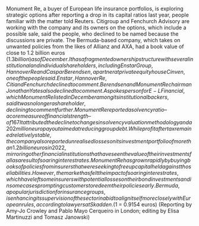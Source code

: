 Monument Re, a buyer of European life insurance portfolios, is exploring strategic options after reporting a drop in its capital ratios last year, people familiar with the matter told Reuters.
Citigroup and Fenchurch Advisory are working with the company and its owners on the options, which include a possible sale, said the people, who declined to be named because the discussions are private.
The Bermuda-based company, which takes on unwanted policies from the likes of Allianz and AXA, had a book value of close to 1.2 billion euros ($1.3 billion) as of December.
It has a fragmented ownership structure with several institutional and individual shareholders, including Enstar Group, Hannover Re and Caspar Berendsen, a partner at private equity house Cinven, one of the people said.
Enstar, Hannover Re, Citi and Fenchurch declined to comment. Berendsen and Monument Re chairman Jonathan Yates also declined to comment.
A spokesperson for E-L Financial, which Monument Re listed in December among its institutional backers, said it was no longer a shareholder, declining to comment further.
Monument Re reported a solvency ratio – a core measure of financial strength – of 167% last year, comfortably above its minimum regulatory requirement but well under the 299% it posted in 2021.
It attributed the decline to changes in solvency valuation methodology and a 202 million euro payout aimed at reducing group debt.
While profit after tax remained relatively stable, the company also reported unrealised losses on its investment portfolio of more than 1.2 billion euros in 2022, mirroring other financial institutions that have seen the value of their investments fall as a result of soaring interest rates.
Monument Re has grown rapidly by buying books of policies from insurers that were seeking to free up capital held against those liabilities.
However, the market has felt the impact of soaring interest rates, which have left some insurers with potential losses on their bond investments and in some cases prompting customers to redeem their policies early.
Bermuda, a popular jurisdiction for insurance groups, is enhancing its supervision of the sector in a bid to align itself more closely with European rules, according to lawyers at Skadden.
($1 = 0.9154 euros)
(Reporting by Amy-Jo Crowley and Pablo Mayo Cerqueiro in London; editing by Elisa Martinuzzi and Tomasz Janowski)